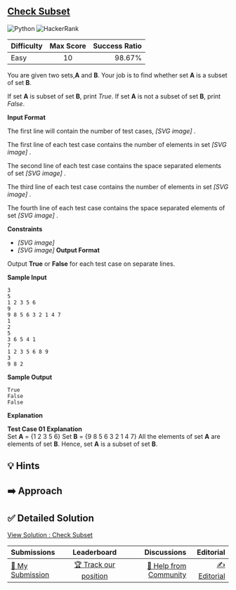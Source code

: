 ## [Check Subset](https://www.hackerrank.com/challenges/py-check-subset)

![Python](https://img.shields.io/badge/python-3670A0?style=for-the-badge&logo=python&logoColor=ffdd54) ![HackerRank](https://img.shields.io/badge/-Hackerrank-2EC866?style=for-the-badge&logo=HackerRank&logoColor=white)

| Difficulty | Max Score | Success Ratio |
| :--------- | :-------: | ------------: |
| Easy       |    10     |        98.67% |

You are given two sets,**A** and **B**.
Your job is to find whether set **A** is a subset of set **B**.

If set **A** is subset of set **B**, print *True*.
If set **A** is not a subset of set **B**, print *False*.

**Input Format**

The first line will contain the number of test cases,  *[SVG image]* .   

The first line of each test case contains the number of elements in set  *[SVG image]* .  

The second line of each test case contains the space separated elements of set  *[SVG image]* .  

The third line of each test case contains the number of elements in set  *[SVG image]* .  

The fourth line of each test case contains the space separated elements of set  *[SVG image]* .  


**Constraints**

* *[SVG image]*
* *[SVG image]*
**Output Format**

Output **True** or **False** for each test case on separate lines.

**Sample Input**


```
3
5
1 2 3 5 6
9
9 8 5 6 3 2 1 4 7
1
2
5
3 6 5 4 1
7
1 2 3 5 6 8 9
3
9 8 2

```
**Sample Output**


```
True 
False
False

```
**Explanation**

**Test Case 01 Explanation**  
Set **A** = {1 2 3 5 6}
Set **B** = {9 8 5 6 3 2 1 4 7}
All the elements of set **A** are elements of set **B**.
Hence, set **A** is a subset of set **B**.


## 💡 Hints 

## ➡️ Approach 

## ✅ Detailed Solution
[View Solution : Check Subset](./check_subset.py)

| Submissions                                                                          |                                        Leaderboard                                        |                                                                          Discussions |                                                                      Editorial |
| :----------------------------------------------------------------------------------- | :---------------------------------------------------------------------------------------: | -----------------------------------------------------------------------------------: | -----------------------------------------------------------------------------: |
| [📝 My Submission](https://www.hackerrank.com/challenges/py-check-subset/submissions) | [🏆 Track our position](https://www.hackerrank.com/challenges/py-check-subset/leaderboard) | [🤔 Help from Community](https://www.hackerrank.com/challenges/py-check-subset/forum) | [✍️ Editorial](https://www.hackerrank.com/challenges/py-check-subset/editorial) |

